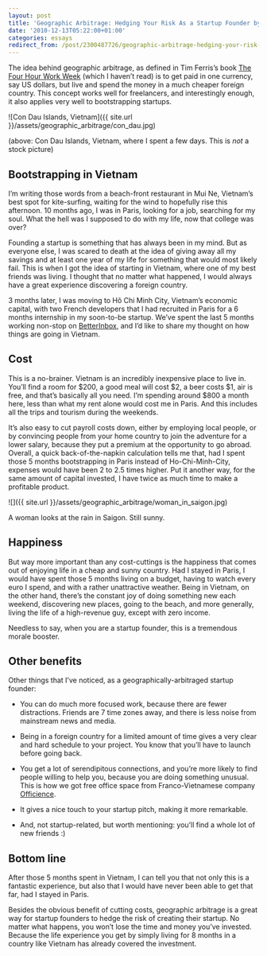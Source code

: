 ```yaml
---
layout: post
title: 'Geographic Arbitrage: Hedging Your Risk As a Startup Founder by Going Abroad'
date: '2010-12-13T05:22:00+01:00'
categories: essays
redirect_from: /post/2300487726/geographic-arbitrage-hedging-your-risk-as-a-startup/
---
```

The idea behind geographic arbitrage, as defined in Tim Ferris’s book [The Four Hour Work Week](http://en.wikipedia.org/wiki/The_4-Hour_Workweek) (which I haven’t read) is to get paid in one currency, say US dollars, but live and spend the money in a much cheaper foreign country. This concept works well for freelancers, and interestingly enough, it also applies very well to bootstrapping startups.

![Con Dau Islands, Vietnam]({{ site.url }}/assets/geographic_arbitrage/con_dau.jpg)

(above: Con Dau Islands, Vietnam, where I spent a few days. This is *not* a stock picture)

## Bootstrapping in Vietnam ##

I’m writing those words from a beach-front restaurant in Mui Ne, Vietnam’s best spot for kite-surfing, waiting for the wind to hopefully rise this afternoon. 10 months ago, I was in Paris, looking for a job, searching for my soul. What the hell was I supposed to do with my life, now that college was over?

Founding a startup is something that has always been in my mind. But as everyone else, I was scared to death at the idea of giving away all my savings and at least one year of my life for something that would most likely fail. This is when I got the idea of starting in Vietnam, where one of my best friends was living. I thought that no matter what happened, I would always have a great experience discovering a foreign country.

3 months later, I was moving to Hô Chi Minh City, Vietnam’s economic capital, with two French developers that I had recruited in Paris for a 6 months internship in my soon-to-be startup. We’ve spent the last 5 months working non-stop on [BetterInbox](http://betterinbox.com/), and I’d like to share my thought on how things are going in Vietnam.

## Cost ##

This is a no-brainer. Vietnam is an incredibly inexpensive place to live in. You’ll find a room for $200, a good meal will cost $2, a beer costs $1, air is free, and that’s basically all you need. I’m spending around $800 a month here, less than what my rent alone would cost me in Paris. And this includes all the trips and tourism during the weekends.

It’s also easy to cut payroll costs down, either by employing local people, or by convincing people from your home country to join the adventure for a lower salary, because they put a premium at the opportunity to go abroad. Overall, a quick back-of-the-napkin calculation tells me that, had I spent those 5 months bootstrapping in Paris instead of Ho-Chi-Minh-City, expenses would have been 2 to 2.5 times higher. Put it another way, for the same amount of capital invested, I have twice as much time to make a profitable product.

![]({{ site.url }}/assets/geographic_arbitrage/woman_in_saigon.jpg)

A woman looks at the rain in Saigon. Still sunny.

## Happiness ##

But way more important than any cost-cuttings is the happiness that comes out of enjoying life in a cheap and sunny country. Had I stayed in Paris, I would have spent those 5 months living on a budget, having to watch every euro I spend, and with a rather unattractive weather. Being in Vietnam, on the other hand, there’s the constant joy of doing something new each weekend, discovering new places, going to the beach, and more generally, living the life of a high-revenue guy, except with zero income.

Needless to say, when you are a startup founder, this is a tremendous morale booster.

## Other benefits ##

Other things that I’ve noticed, as a geographically-arbitraged startup founder:

- You can do much more focused work, because there are fewer distractions. Friends are 7 time zones away, and there is less noise from mainstream news and media.

- Being in a foreign country for a limited amount of time gives a very clear and hard schedule to your project. You know that you’ll have to launch before going back.

- You get a lot of serendipitous connections, and you’re more likely to find people willing to help you, because you are doing something unusual. This is how we got free office space from Franco-Vietnamese company [Officience](http://www.officience.com/).

- It gives a nice touch to your startup pitch, making it more remarkable.

- And, not startup-related, but worth mentioning: you’ll find a whole lot of new friends :)


## Bottom line ##

After those 5 months spent in Vietnam, I can tell you that not only this is a fantastic experience, but also that I would have never been able to get that far, had I stayed in Paris.

Besides the obvious benefit of cutting costs, geographic arbitrage is a great way for startup founders to hedge the risk of creating their startup. No matter what happens, you won’t lose the time and money you’ve invested. Because the life experience you get by simply living for 8 months in a country like Vietnam has already covered the investment.
